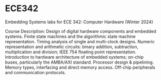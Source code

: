 # ECE342

Embedding Systems labs for ECE 342: Computer Hardware (Winter 2024)

Course Description: Design of digital hardware components and embedded systems. Finite state machines and the algorithmic state machine representation. Timing analysis of single and multi-clock designs. Numeric representation and arithmetic circuits: binary addition, subtraction, multiplication and division; IEEE 754 floating point representation. Introduction to hardware architecture of embedded systems; on-chip buses, particularly the AMBA/AXI standard. Processor design & pipelining. Memory types, interfacing and direct memory access. Off-chip peripherals and communication protocols.